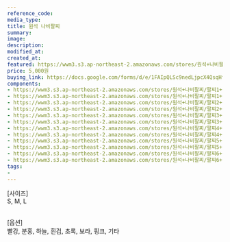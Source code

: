```yaml
---
reference_code:
media_type:
title: 원석 나비팔찌
summary:
image:
description:
modified_at:
created_at:
featured: https://wwm3.s3.ap-northeast-2.amazonaws.com/stores/원석+나비팔찌/팔찌1+(1)r.jpg
price: 5,000원
buying_link: https://docs.google.com/forms/d/e/1FAIpQLSc9nedLjpcX4QsqHfsDClSUvnY_z8JjKZMrkfDJmnqozNUliA/viewform
components:
- https://wwm3.s3.ap-northeast-2.amazonaws.com/stores/원석+나비팔찌/팔찌1+(1)r.jpg
- https://wwm3.s3.ap-northeast-2.amazonaws.com/stores/원석+나비팔찌/팔찌1+(2)r.jpg
- https://wwm3.s3.ap-northeast-2.amazonaws.com/stores/원석+나비팔찌/팔찌2+(1)r.jpg
- https://wwm3.s3.ap-northeast-2.amazonaws.com/stores/원석+나비팔찌/팔찌2+(2)r.jpg
- https://wwm3.s3.ap-northeast-2.amazonaws.com/stores/원석+나비팔찌/팔찌3+(1)r.jpg
- https://wwm3.s3.ap-northeast-2.amazonaws.com/stores/원석+나비팔찌/팔찌3+(2)r.jpg
- https://wwm3.s3.ap-northeast-2.amazonaws.com/stores/원석+나비팔찌/팔찌4+(1)r.jpg
- https://wwm3.s3.ap-northeast-2.amazonaws.com/stores/원석+나비팔찌/팔찌4+(2)r.jpg
- https://wwm3.s3.ap-northeast-2.amazonaws.com/stores/원석+나비팔찌/팔찌5+(1)r.jpg
- https://wwm3.s3.ap-northeast-2.amazonaws.com/stores/원석+나비팔찌/팔찌5+(2)r.jpg
- https://wwm3.s3.ap-northeast-2.amazonaws.com/stores/원석+나비팔찌/팔찌6+(1)r.jpg
- https://wwm3.s3.ap-northeast-2.amazonaws.com/stores/원석+나비팔찌/팔찌6+(2)r.jpg
tags:
-
---
```

[사이즈]\
S, M, L

\
[옵션]\
빨강, 분홍, 하늘, 흰검, 초록, 보라, 핑크, 기타
